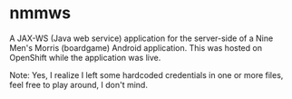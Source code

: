 # nmmws 

A JAX-WS (Java web service) application for the server-side of a Nine Men's Morris (boardgame) Android application. This was hosted on OpenShift while the application was live.

Note: Yes, I realize I left some hardcoded credentials in one or more files, feel free to play around, I don't mind.
